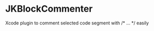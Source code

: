 JKBlockCommenter
================

Xcode plugin to comment selected code segment with /* ... */  easily
